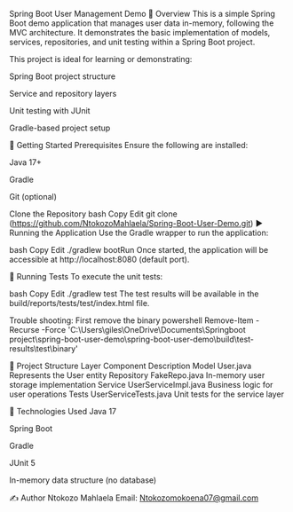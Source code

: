 Spring Boot User Management Demo
📌 Overview
This is a simple Spring Boot demo application that manages user data in-memory, following the MVC architecture. It demonstrates the basic implementation of models, services, repositories, and unit testing within a Spring Boot project.

This project is ideal for learning or demonstrating:

Spring Boot project structure

Service and repository layers

Unit testing with JUnit

Gradle-based project setup

🚀 Getting Started
Prerequisites
Ensure the following are installed:

Java 17+

Gradle

Git (optional)

Clone the Repository
bash
Copy
Edit
git clone (https://github.com/NtokozoMahlaela/Spring-Boot-User-Demo.git)
▶️ Running the Application
Use the Gradle wrapper to run the application:

bash
Copy
Edit
./gradlew bootRun
Once started, the application will be accessible at http://localhost:8080 (default port).

🧪 Running Tests
To execute the unit tests:

bash
Copy
Edit
./gradlew test
The test results will be available in the build/reports/tests/test/index.html file.

Trouble shooting: First remove the binary
powershell
Remove-Item -Recurse -Force 'C:\Users\giles\OneDrive\Documents\Springboot project\spring-boot-user-demo\spring-boot-user-demo\build\test-results\test\binary'

🧱 Project Structure
Layer	Component	Description
Model	User.java	Represents the User entity
Repository	FakeRepo.java	In-memory user storage implementation
Service	UserServiceImpl.java	Business logic for user operations
Tests	UserServiceTests.java	Unit tests for the service layer

📂 Technologies Used
Java 17

Spring Boot

Gradle

JUnit 5

In-memory data structure (no database)

✍️ Author
Ntokozo Mahlaela
Email: Ntokozomokoena07@gmail.com

